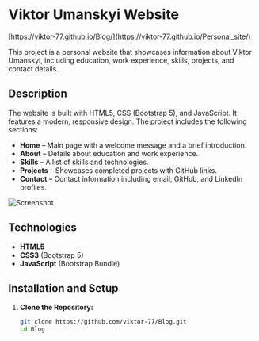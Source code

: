 # Viktor Umanskyi Website

[https://viktor-77.github.io/Blog/](https://viktor-77.github.io/Personal_site/)

This project is a personal website that showcases information about Viktor Umanskyi, including education, work experience, skills, projects, and contact details.

## Description

The website is built with HTML5, CSS (Bootstrap 5), and JavaScript. It features a modern, responsive design. The project includes the following sections:
- **Home** – Main page with a welcome message and a brief introduction.
- **About** – Details about education and work experience.
- **Skills** – A list of skills and technologies.
- **Projects** – Showcases completed projects with GitHub links.
- **Contact** – Contact information including email, GitHub, and LinkedIn profiles.

![Screenshot](https://github.com/user-attachments/assets/13002e93-9a85-4748-bfec-a150a015b55a)

## Technologies

- **HTML5**
- **CSS3** (Bootstrap 5)
- **JavaScript** (Bootstrap Bundle)

## Installation and Setup

1. **Clone the Repository:**

   ```bash
   git clone https://github.com/viktor-77/Blog.git
   cd Blog
